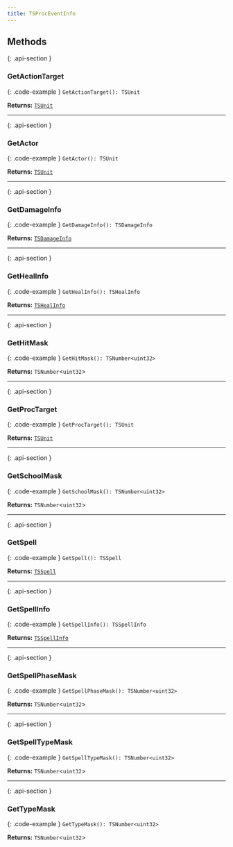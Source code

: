 ```yaml
---
title: TSProcEventInfo
---
```



## Methods

{: .api-section }
### GetActionTarget

{: .code-example }
`GetActionTarget(): TSUnit`

**Returns:** 
[`TSUnit`](TSUnit)

___

{: .api-section }
### GetActor

{: .code-example }
`GetActor(): TSUnit`

**Returns:** 
[`TSUnit`](TSUnit)

___

{: .api-section }
### GetDamageInfo

{: .code-example }
`GetDamageInfo(): TSDamageInfo`

**Returns:** 
[`TSDamageInfo`](TSDamageInfo)

___

{: .api-section }
### GetHealInfo

{: .code-example }
`GetHealInfo(): TSHealInfo`

**Returns:** 
[`TSHealInfo`](TSHealInfo)

___

{: .api-section }
### GetHitMask

{: .code-example }
`GetHitMask(): TSNumber<uint32>`

**Returns:** 
`TSNumber`<`uint32`\>

___

{: .api-section }
### GetProcTarget

{: .code-example }
`GetProcTarget(): TSUnit`

**Returns:** 
[`TSUnit`](TSUnit)

___

{: .api-section }
### GetSchoolMask

{: .code-example }
`GetSchoolMask(): TSNumber<uint32>`

**Returns:** 
`TSNumber`<`uint32`\>

___

{: .api-section }
### GetSpell

{: .code-example }
`GetSpell(): TSSpell`

**Returns:** 
[`TSSpell`](TSSpell)

___

{: .api-section }
### GetSpellInfo

{: .code-example }
`GetSpellInfo(): TSSpellInfo`

**Returns:** 
[`TSSpellInfo`](TSSpellInfo)

___

{: .api-section }
### GetSpellPhaseMask

{: .code-example }
`GetSpellPhaseMask(): TSNumber<uint32>`

**Returns:** 
`TSNumber`<`uint32`\>

___

{: .api-section }
### GetSpellTypeMask

{: .code-example }
`GetSpellTypeMask(): TSNumber<uint32>`

**Returns:** 
`TSNumber`<`uint32`\>

___

{: .api-section }
### GetTypeMask

{: .code-example }
`GetTypeMask(): TSNumber<uint32>`

**Returns:** 
`TSNumber`<`uint32`\>

